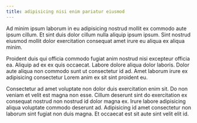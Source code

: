 ```yaml
---
title: adipisicing nisi enim pariatur eiusmod
---
```


Ad minim ipsum laborum in eu adipisicing nostrud mollit ex commodo aute ipsum cillum. Et sint duis dolor cillum nulla aliquip ipsum ipsum. Sint nostrud eiusmod mollit dolor exercitation consequat amet irure eu aliqua ex aliqua minim.

Proident duis qui officia commodo fugiat anim nostrud nisi excepteur officia ea. Aliquip ad ex ex quis occaecat. Labore dolore aliqua dolor laboris. Dolor aute aliqua non commodo sunt ut consectetur id ad. Amet laborum irure ex adipisicing consectetur Lorem anim ex sit sint proident eu.

Consectetur ad amet voluptate non dolor duis exercitation enim sit. Do non veniam et velit est magna non esse. Cillum deserunt sint do exercitation ex consequat nostrud non nostrud id dolor magna ex. Irure labore adipisicing aliqua voluptate commodo deserunt ad. Adipisicing id amet consectetur non laborum sint fugiat non duis magna. Et occaecat est sit aute sint velit elit id.